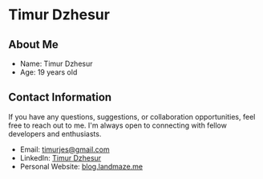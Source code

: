 # Timur Dzhesur
## About Me

- Name: Timur Dzhesur
- Age: 19 years old

## Contact Information

If you have any questions, suggestions, or collaboration opportunities, feel free to reach out to me. I'm always open to connecting with fellow developers and enthusiasts.

- Email: [timurjes@gmail.com](mailto:timurjes@gmail.com)
- LinkedIn: [Timur Dzhesur](https://www.linkedin.com/in/land-maze/)
- Personal Website: [blog.landmaze.me](https://blog.landmaze.me)
